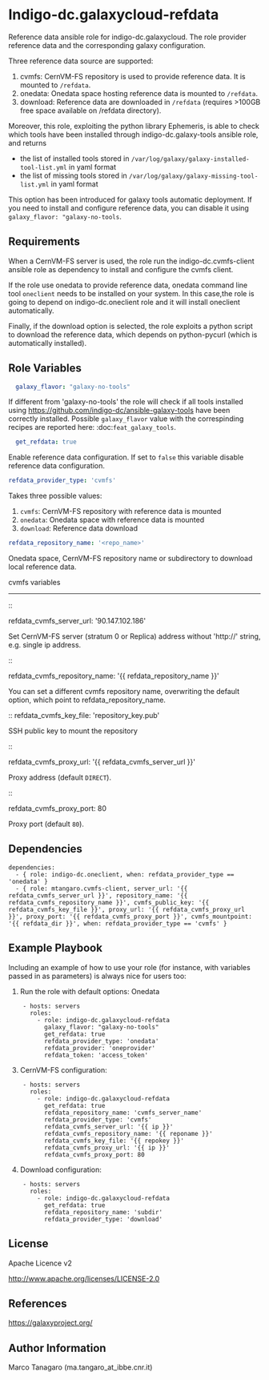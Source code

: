Indigo-dc.galaxycloud-refdata
=============================
Reference data ansible role for indigo-dc.galaxycloud.
The role provider reference data and the corresponding galaxy configuration.

Three reference data source are supported:
1. cvmfs: CernVM-FS repository is used to provide reference data. It is mounted to ``/refdata``.
2. onedata: Onedata space hosting reference data is mounted to ``/refdata``.
3. download: Reference data are downloaded in ``/refdata`` (requires >100GB free space available on /refdata directory).

Moreover, this role, exploiting the python library Ephemeris, is able to check which tools have been installed through indigo-dc.galaxy-tools ansible role, and returns

- the list of installed tools stored in ``/var/log/galaxy/galaxy-installed-tool-list.yml`` in yaml format
- the list of missing tools stored in ``/var/log/galaxy/galaxy-missing-tool-list.yml`` in yaml format

 This option has been introduced for galaxy tools automatic deployment. If you need to install and configure reference data, you can disable it using ``galaxy_flavor: "galaxy-no-tools``.

Requirements
------------
When a CernVM-FS server is used, the role run the indigo-dc.cvmfs-client ansible role as dependency to install and configure the cvmfs client.

If the role use onedata to provide reference data, onedata command line tool ``oneclient`` needs to be installed on your system.
In this case,the role is going to depend on indigo-dc.oneclient role and it will install oneclient automatically.

Finally, if the download option is selected, the role exploits a python script to download the reference data, which depends on python-pycurl (which is automatically installed).

Role Variables
--------------
```yaml
  galaxy_flavor: "galaxy-no-tools" 
```
If different from 'galaxy-no-tools' the role will check if all tools installed using https://github.com/indigo-dc/ansible-galaxy-tools have been correctly installed. Possible ``galaxy_flavor`` value with the correspinding recipes are reported here: :doc:`feat_galaxy_tools`.

```yaml
  get_refdata: true
```
Enable reference data configuration. If set to ``false`` this variable disable reference data configuration.

```yaml
refdata_provider_type: 'cvmfs'
```
Takes three possible values:

1. ``cvmfs``: CernVM-FS repository with reference data is mounted
2. ``onedata``: Onedata space with reference data is mounted
3. ``download``: Reference data download

```yaml
refdata_repository_name: '<repo_name>'
```
Onedata space, CernVM-FS repository name or subdirectory to download local reference data.

cvmfs variables
******

::

  refdata_cvmfs_server_url: '90.147.102.186'

Set CernVM-FS server (stratum 0 or Replica) address without 'http://' string, e.g. single ip address.

::

  refdata_cvmfs_repository_name: '{{ refdata_repository_name }}'

You can set a different cvmfs repository name, overwriting the default option, which point to refdata_repository_name.

::
  refdata_cvmfs_key_file: 'repository_key.pub'

SSH public key to mount the repository

::

  refdata_cvmfs_proxy_url: '{{ refdata_cvmfs_server_url }}'

Proxy address (default ``DIRECT``).

::

  refdata_cvmfs_proxy_port: 80

Proxy port (default ``80``).




Dependencies
------------
```
dependencies:
  - { role: indigo-dc.oneclient, when: refdata_provider_type == 'onedata' }
  - { role: mtangaro.cvmfs-client, server_url: '{{ refdata_cvmfs_server_url }}', repository_name: '{{ refdata_cvmfs_repository_name }}', cvmfs_public_key: '{{ refdata_cvmfs_key_file }}', proxy_url: '{{ refdata_cvmfs_proxy_url }}', proxy_port: '{{ refdata_cvmfs_proxy_port }}', cvmfs_mountpoint: '{{ refdata_dir }}', when: refdata_provider_type == 'cvmfs' }
```
Example Playbook
----------------

Including an example of how to use your role (for instance, with variables passed in as parameters) is always nice for users too:

1. Run the role with default options: Onedata
```
    - hosts: servers
      roles:
        - role: indigo-dc.galaxycloud-refdata
          galaxy_flavor: "galaxy-no-tools"
          get_refdata: true
          refdata_provider_type: 'onedata'
          refdata_provider: 'oneprovider'
          refdata_token: 'access_token'
```
3. CernVM-FS configuration:
```
    - hosts: servers
      roles:
        - role: indigo-dc.galaxycloud-refdata
          get_refdata: true
          refdata_repository_name: 'cvmfs_server_name'
          refdata_provider_type: 'cvmfs'
          refdata_cvmfs_server_url: '{{ ip }}'
          refdata_cvmfs_repository_name: '{{ reponame }}'
          refdata_cvmfs_key_file: '{{ repokey }}'
          refdata_cvmfs_proxy_url: '{{ ip }}'
          refdata_cvmfs_proxy_port: 80
```
4. Download configuration:
```
    - hosts: servers
      roles:
        - role: indigo-dc.galaxycloud-refdata
          get_refdata: true
          refdata_repository_name: 'subdir'
          refdata_provider_type: 'download'
```
License
-------

Apache Licence v2

http://www.apache.org/licenses/LICENSE-2.0

References
-------

https://galaxyproject.org/

Author Information
------------------

Marco Tanagaro (ma.tangaro_at_ibbe.cnr.it)
